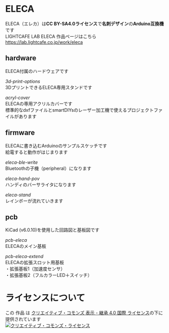 # ELECA
ELECA（エレカ）は**CC BY-SA4.0ライセンス**で**名刺デザイン**の**Arduino互換機**です<br>
LIGHTCAFE LAB ELECA 作品ページはこちら<br>
https://lab.lightcafe.co.jp/work/eleca<br>

## hardware
ELECA付属のハードウェアです<br>

*3d-print-options*<br>
3DプリントできるELECA専用スタンドです<br>

*acryl-cover*<br>
ELECAの専用アクリルカバーです<br>
標準的なdxfファイルとsmartDIYsのレーザー加工機で使えるプロジェクトファイルがあります<br>

## firmware
ELECAに書き込むArduinoのサンプルスケッチです<br>
給電すると動作がはじまります<br>

*eleca-ble-write*<br>
Bluetoothの子機（peripheral）になります<br>

*eleca-hand-pov*<br>
ハンディのバーサライタになります<br>

*eleca-stand*<br>
レインボーが流れていきます<br>

## pcb
KiCad (v6.0.10)を使用した回路図と基板図です<br>

*pcb-eleca*<br>
ELECAのメイン基板<br>

*pcb-eleca-extend*<br>
ELECAの拡張スロット用基板<br>
・拡張基板1（加速度センサ）<br>
・拡張基板2（フルカラーLED＋スイッチ）<br>

# ライセンスについて
この 作品 は <a rel="license" href="https://creativecommons.org/licenses/by-sa/4.0/deed.ja">クリエイティブ・コモンズ 表示 - 継承 4.0 国際 ライセンス</a>の下に提供されています<br>
<a rel="license" href="https://creativecommons.org/licenses/by-sa/4.0/deed.ja"><img alt="クリエイティブ・コモンズ・ライセンス" style="border-width:0" src="https://i.creativecommons.org/l/by-sa/4.0/88x31.png" /></a><br />
